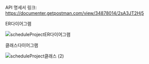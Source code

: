 API 명세서 링크: https://documenter.getpostman.com/view/34878014/2sA3JT2Hj5

ER다이어그램


![scheduleProjectER다이어그램](https://github.com/tjdrbs0712/scheduleProject/assets/102494118/81db0257-d6d2-415f-8d76-e0829e851e5c)



클래스다이어그램


![scheduleProject클래스 (2)](https://github.com/tjdrbs0712/scheduleProject/assets/102494118/2f6085df-c718-4a06-af39-b184a2ff641f)
